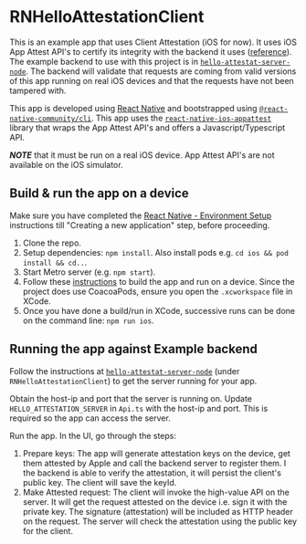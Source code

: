 # RNHelloAttestationClient

This is an example app that uses Client Attestation (iOS for now). It uses iOS
App Attest API's to certify its integrity with the backend it uses ([reference](https://developer.apple.com/documentation/devicecheck/establishing-your-app-s-integrity)).
The example backend to use with this project is in [`hello-attestat-server-node`](https://github.com/srinivas1729/hello-attestation-server-node).
The backend will validate that requests are coming from valid versions of this
app running on real iOS devices and that the requests have not been tampered
with.

This app is developed using [React Native](https://reactnative.dev) and
bootstrapped using [`@react-native-community/cli`](https://github.com/react-native-community/cli).
This app uses the [`react-native-ios-appattest`](https://github.com/srinivas1729/react-native-ios-appattest)
library that wraps the App Attest API's and offers a Javascript/Typescript API.

**_NOTE_** that it must be run on a real iOS device. App Attest API's are not
available on the iOS simulator.

## Build & run the app on a device

Make sure you have completed the [React Native - Environment Setup](https://reactnative.dev/docs/environment-setup) instructions till "Creating a new application" step, before proceeding.

1. Clone the repo.
1. Setup dependencies: `npm install`. Also install pods e.g. `cd ios && pod install && cd..`.
1. Start Metro server (e.g. `npm start`).
1. Follow these [instructions](https://reactnative.dev/docs/running-on-device) to build the app and run on a device. Since the project does use CoacoaPods, ensure you
open the `.xcworkspace` file in XCode.
1. Once you have done a build/run in XCode, successive runs can be done on the command
   line: `npm run ios`.

## Running the app against Example backend

Follow the instructions at [`hello-attestat-server-node`](https://github.com/srinivas1729/hello-attestation-server-node) (under `RNHelloAttestationClient`)
to get the server running for your app.

Obtain the host-ip and port that the server is running on. Update
`HELLO_ATTESTATION_SERVER` in `Api.ts` with the host-ip and port. This is
required so the app can access the server.

Run the app. In the UI, go through the steps:

1. Prepare keys: The app will generate attestation keys on the device, get them
   attested by Apple and call the backend server to register them. I the
   backend is able to verify the attestation, it will persist the client's
   public key. The client will save the keyId.
1. Make Attested request: The client will invoke the high-value API on the
   server. It will get the request attested on the device i.e. sign it with the
   private key. The signature (attestation) will be included as HTTP header on
   the request. The server will check the attestation using the public key for
   the client.